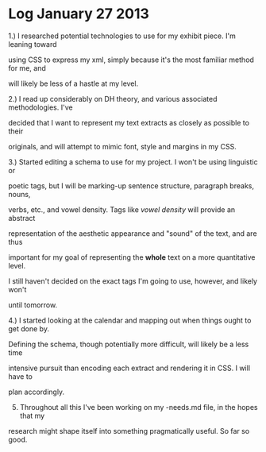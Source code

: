 # Log January 27 2013

1.) I researched potential technologies to use for my exhibit piece. I'm leaning toward 

using CSS to express my xml, simply because it's the most familiar method for me, and 

will likely be less of a hastle at my level.

2.) I read up considerably on DH theory, and various associated methodologies. I've 

decided that I want to represent my text extracts as closely as possible to their 

originals, and will attempt to mimic font, style and margins in my CSS.

3.) Started editing a schema to use for my project. I won't be using linguistic or 

poetic tags, but I will be marking-up sentence structure, paragraph breaks, nouns, 

verbs, etc., and vowel density. Tags like *vowel density* will provide an abstract 

representation of the aesthetic appearance and "sound" of the text, and are thus 

important for my goal of representing the __whole__ text on a more quantitative level. 

I still haven't decided on the exact tags I'm going to use, however, and likely won't 

until tomorrow. 

4.) I started looking at the calendar and mapping out when things ought to get done by. 

Defining the schema, though potentially more difficult, will likely be a less time 

intensive pursuit than encoding each extract and rendering it in CSS. I will have to 

plan accordingly.

5) Throughout all this I've been working on my -needs.md file, in the hopes that my 

research might shape itself into something pragmatically useful. So far so good.
